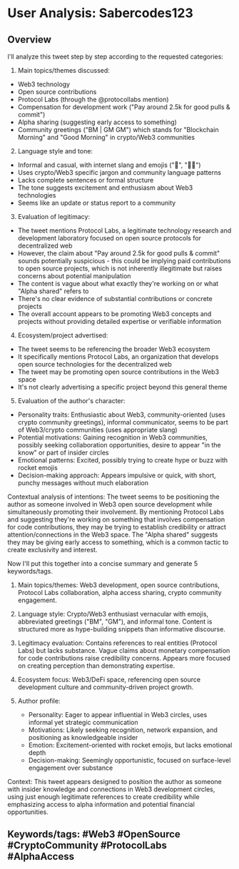 # User Analysis: Sabercodes123

## Overview

<think>
I'll analyze this tweet step by step according to the requested categories:

1. Main topics/themes discussed:
- Web3 technology
- Open source contributions
- Protocol Labs (through the @protocollabs mention)
- Compensation for development work ("Pay around 2.5k for good pulls & commit")
- Alpha sharing (suggesting early access to something)
- Community greetings ("BM | GM GM") which stands for "Blockchain Morning" and "Good Morning" in crypto/Web3 communities

2. Language style and tone:
- Informal and casual, with internet slang and emojis ("🫡", "🚀🚀")
- Uses crypto/Web3 specific jargon and community language patterns
- Lacks complete sentences or formal structure
- The tone suggests excitement and enthusiasm about Web3 technologies
- Seems like an update or status report to a community

3. Evaluation of legitimacy:
- The tweet mentions Protocol Labs, a legitimate technology research and development laboratory focused on open source protocols for decentralized web
- However, the claim about "Pay around 2.5k for good pulls & commit" sounds potentially suspicious - this could be implying paid contributions to open source projects, which is not inherently illegitimate but raises concerns about potential manipulation
- The content is vague about what exactly they're working on or what "Alpha shared" refers to
- There's no clear evidence of substantial contributions or concrete projects
- The overall account appears to be promoting Web3 concepts and projects without providing detailed expertise or verifiable information

4. Ecosystem/project advertised:
- The tweet seems to be referencing the broader Web3 ecosystem
- It specifically mentions Protocol Labs, an organization that develops open source technologies for the decentralized web
- The tweet may be promoting open source contributions in the Web3 space
- It's not clearly advertising a specific project beyond this general theme

5. Evaluation of the author's character:
- Personality traits: Enthusiastic about Web3, community-oriented (uses crypto community greetings), informal communicator, seems to be part of Web3/crypto communities (uses appropriate slang)
- Potential motivations: Gaining recognition in Web3 communities, possibly seeking collaboration opportunities, desire to appear "in the know" or part of insider circles
- Emotional patterns: Excited, possibly trying to create hype or buzz with rocket emojis
- Decision-making approach: Appears impulsive or quick, with short, punchy messages without much elaboration

Contextual analysis of intentions:
The tweet seems to be positioning the author as someone involved in Web3 open source development while simultaneously promoting their involvement. By mentioning Protocol Labs and suggesting they're working on something that involves compensation for code contributions, they may be trying to establish credibility or attract attention/connections in the Web3 space. The "Alpha shared" suggests they may be giving early access to something, which is a common tactic to create exclusivity and interest.

Now I'll put this together into a concise summary and generate 5 keywords/tags.
</think>

1. Main topics/themes: Web3 development, open source contributions, Protocol Labs collaboration, alpha access sharing, crypto community engagement.

2. Language style: Crypto/Web3 enthusiast vernacular with emojis, abbreviated greetings ("BM", "GM"), and informal tone. Content is structured more as hype-building snippets than informative discourse.

3. Legitimacy evaluation: Contains references to real entities (Protocol Labs) but lacks substance. Vague claims about monetary compensation for code contributions raise credibility concerns. Appears more focused on creating perception than demonstrating expertise.

4. Ecosystem focus: Web3/DeFi space, referencing open source development culture and community-driven project growth.

5. Author profile:
   - Personality: Eager to appear influential in Web3 circles, uses informal yet strategic communication
   - Motivations: Likely seeking recognition, network expansion, and positioning as knowledgeable insider
   - Emotion: Excitement-oriented with rocket emojis, but lacks emotional depth
   - Decision-making: Seemingly opportunistic, focused on surface-level engagement over substance

Context: This tweet appears designed to position the author as someone with insider knowledge and connections in Web3 development circles, using just enough legitimate references to create credibility while emphasizing access to alpha information and potential financial opportunities.

Keywords/tags: #Web3 #OpenSource #CryptoCommunity #ProtocolLabs #AlphaAccess
---
